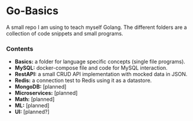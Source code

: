 # Go-Basics

A small repo I am using to teach myself Golang. The different folders are a collection of code snippets and small programs.

### Contents
- **Basics:** a folder for language specific concepts (single file programs).
- **MySQL:** docker-compose file and code for MySQL interaction.
- **RestAPI:** a small CRUD API implementation with mocked data in JSON.
- **Redis:** a connection test to Redis using it as a datastore. 
- **MongoDB:** [planned]
- **Microservices:** [planned]
- **Math:** [planned]
- **ML:** [planned]
- **UI:** [planned?]
